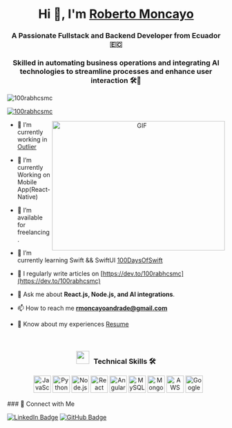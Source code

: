 <h1 align="center">Hi 👋, I'm <a href="https://www.linkedin.com/in/roberto-moncayo-andrade-822468213/" target="_blank" rel="noopener noreferrer">
Roberto Moncayo</a></h1>

<h3 align="center">A Passionate Fullstack and Backend Developer from Ecuador 🇪🇨 </h3>
<h3 align="center">Skilled in automating business operations and integrating AI technologies to streamline processes and enhance user interaction 🛠️🤖 </h3>

<p align="left"> <img src="https://komarev.com/ghpvc/?username=100rabhcsmc&label=Profile%20views&color=0e75b6&style=flat" alt="100rabhcsmc" /> </p>

<p align="left"> <a href="https://twitter.com/100rabhcsmc" target="blank"><img src="https://img.shields.io/twitter/follow/100rabhcsmc?logo=twitter&style=for-the-badge" alt="100rabhcsmc" /></a> </p>

<a target="_blank" align="center">
  <img align="right" top="500" height="300" width="400" alt="GIF" src="https://media.giphy.com/media/SWoSkN6DxTszqIKEqv/giphy.gif">
</a>

- 🔭 I’m currently working in <a href="https://outlier.ai/" target="blank">Outlier</a>

- 🌱 I’m currently Working on Mobile App(React-Native)

- 🤝 I’m available for freelancing.

- 🌱 I’m currently learning Swift && SwiftUI <a href="https://github.com/100rabhcsmc/100DaysOfSwift" target="blank">100DaysOfSwift</a>

- 📝 I regularly write articles on [https://dev.to/100rabhcsmc](https://dev.to/100rabhcsmc)

- 💬 Ask me about **React.js, Node.js, and AI integrations**.

- 📫 How to reach me **rmoncayoandrade@gmail.com**

- 📄 Know about my experiences <a href="https://github.com/100rabhcsmc/Me.io/blob/master/01SaurabhChavanReactNativeResume.pdf" target="blank">Resume</a>
<br/>
<h3 align="center"> <img src="https://media.giphy.com/media/iY8CRBdQXODJSCERIr/giphy.gif" width="30" height="30" style="margin-right: 10px;">Technical Skills 🛠  </h3>

<p align="center">
    <div align="center" class="icons-social" style="margin-left: 10px;">
        <!-- Habilidades -->
 <img src="https://img.icons8.com/color/48/000000/javascript--v1.png" title="JavaScript" style="width:40px; height:40px;">
        <img src="https://img.icons8.com/color/48/000000/python--v1.png" title="Python" style="width:40px; height:40px;">
        <img src="https://img.icons8.com/color/48/000000/nodejs.png" title="Node.js" style="width:40px; height:40px;">
        <img src="https://img.icons8.com/plasticine/100/000000/react.png" title="React" style="width:40px; height:40px;">
        <img src="https://img.icons8.com/color/48/000000/angularjs.png" title="Angular" style="width:40px; height:40px;">
        <img src="https://img.icons8.com/color/48/000000/mysql-logo.png" title="MySQL" style="width:40px; height:40px;">
        <img src="https://img.icons8.com/color/48/000000/mongodb.png" title="MongoDB" style="width:40px; height:40px;">
        <img src="https://img.icons8.com/color/48/000000/amazon-web-services.png" title="AWS" style="width:40px; height:40px;">
        <img src="https://img.icons8.com/color/48/000000/google-cloud.png" title="Google Cloud" style="width:40px; height:40px;">
    </div>
</p>
### 🤝 Connect with Me

[![LinkedIn Badge](https://img.icons8.com/doodle/40/000000/linkedin--v2.png)](https://www.linkedin.com/in/roberto-moncayo-andrade-822468213/)
[![GitHub Badge](https://img.icons8.com/doodle/40/000000/github--v1.png)](https://github.com/robertouski)

